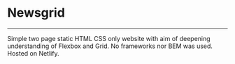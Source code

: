 # Newsgrid
---
Simple two page static HTML CSS only website with aim of deepening understanding of Flexbox and Grid. No frameworks nor BEM was used. Hosted on Netlify.
